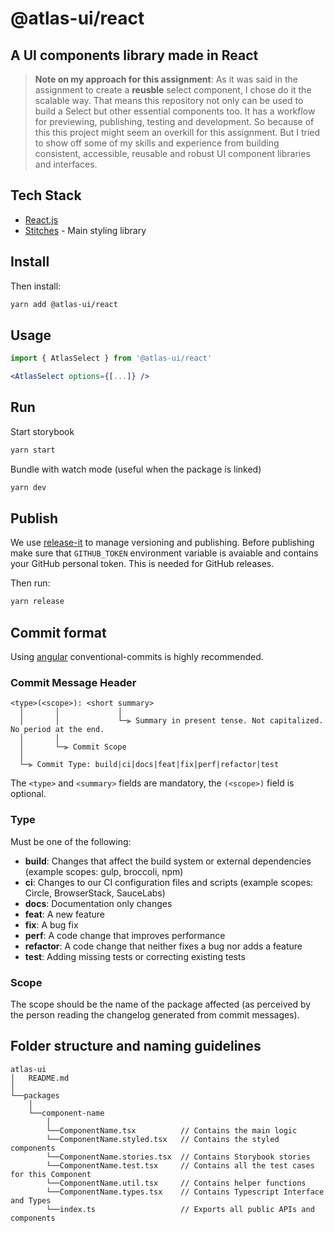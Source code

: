 # @atlas-ui/react

## A UI components library made in React

> **Note on my approach for this assignment**: As it was said in the assignment to create a **reusble** select component, I chose do it the scalable way. That means this repository not only can be used to build a Select but other essential components too. It has a workflow for previewing, publishing, testing and development. So because of this this project might seem an overkill for this assignment. But I tried to show off some of my skills and experience from building consistent, accessible, reusable and robust UI component libraries and interfaces.

## Tech Stack
- [React.js](https://reactjs.org/)
- [Stitches](https://stitches.dev/) - Main styling library

## Install

Then install:

```bash
yarn add @atlas-ui/react
```

## Usage

```jsx
import { AtlasSelect } from '@atlas-ui/react'

<AtlasSelect options={[...]} />
```

## Run

Start storybook

```bash
yarn start
```

Bundle with watch mode (useful when the package is linked)

```bash
yarn dev
```

## Publish

We use [release-it](https://github.com/release-it/release-it) to manage versioning and publishing.
Before publishing make sure that `GITHUB_TOKEN` environment variable is avaiable and contains your GitHub personal token. This is needed for GitHub releases.

Then run:

```bash
yarn release
```

## Commit format

Using [angular](https://github.com/angular/angular/blob/master/CONTRIBUTING.md#commit) conventional-commits is highly recommended.

### Commit Message Header

```
<type>(<scope>): <short summary>
  │       │             │
  │       │             └─⫸ Summary in present tense. Not capitalized. No period at the end.
  │       │
  │       └─⫸ Commit Scope
  │
  └─⫸ Commit Type: build|ci|docs|feat|fix|perf|refactor|test
```

The `<type>` and `<summary>` fields are mandatory, the `(<scope>)` field is optional.

### Type

Must be one of the following:

- **build**: Changes that affect the build system or external dependencies (example scopes: gulp, broccoli, npm)
- **ci**: Changes to our CI configuration files and scripts (example scopes: Circle, BrowserStack, SauceLabs)
- **docs**: Documentation only changes
- **feat**: A new feature
- **fix**: A bug fix
- **perf**: A code change that improves performance
- **refactor**: A code change that neither fixes a bug nor adds a feature
- **test**: Adding missing tests or correcting existing tests

### Scope

The scope should be the name of the package affected (as perceived by the person reading the changelog generated from commit messages).

## Folder structure and naming guidelines

```
atlas-ui
│   README.md
│
└──packages
    │
    └──component-name
        │
        └──ComponentName.tsx          // Contains the main logic
        └──ComponentName.styled.tsx   // Contains the styled components
        └──ComponentName.stories.tsx  // Contains Storybook stories
        └──ComponentName.test.tsx     // Contains all the test cases for this Component
        └──ComponentName.util.tsx     // Contains helper functions
        └──ComponentName.types.tsx    // Contains Typescript Interface and Types
        └──index.ts                   // Exports all public APIs and components

```
